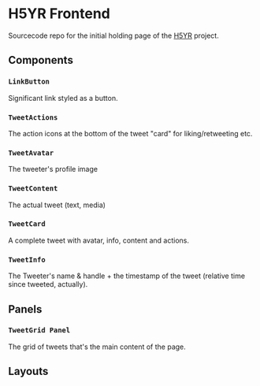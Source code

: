 # H5YR Frontend

Sourcecode repo for the initial holding page of the [H5YR](https://h5yr.com) project.



## Components

### `LinkButton`

Significant link styled as a button.

### `TweetActions`

The action icons at the bottom of the tweet "card" for liking/retweeting etc.

### `TweetAvatar`

The tweeter's profile image

### `TweetContent`

The actual tweet (text, media)

### `TweetCard`

A complete tweet with avatar, info, content and actions.

### `TweetInfo`

The Tweeter's name & handle + the timestamp of the tweet (relative time since tweeted, actually).

## Panels

### `TweetGrid Panel`

The grid of tweets that's the main content of the page.

## Layouts


